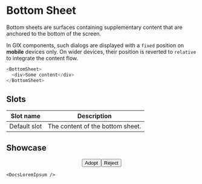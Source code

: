 <script lang="ts">
    import BottomSheet from "$lib/components/BottomSheet.svelte";
    import DocsLoremIpsum from "$docs/components/DocsLoremIpsum.svelte";
</script>

# Bottom Sheet

Bottom sheets are surfaces containing supplementary content that are anchored to the bottom of the screen.

In GIX components, such dialogs are displayed with a `fixed` position on **mobile** devices only. On wider devices, their position is reverted to `relative` to integrate the content flow.

```javascript
<BottomSheet>
  <div>Some content</div>
</BottomSheet>
```

## Slots

| Slot name    | Description                      |
| ------------ | -------------------------------- |
| Default slot | The content of the bottom sheet. |

## Showcase

<BottomSheet>
    <div class="buttons" style="padding: var(--padding);">
        <button class="success small">Adopt</button>
        <button class="danger small">Reject</button>
    </div>
    
    <DocsLoremIpsum />
</BottomSheet>

<style lang="scss">
    .buttons {
        display: flex;
        justify-content: center;
        gap: var(--padding);
    }
</style>

